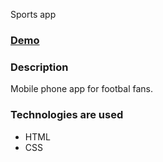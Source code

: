 Sports app 

### [Demo](https://ivanderkach.github.io/sports-app-landing/src/index.html)

### Description

Mobile phone app for footbal fans.

### Technologies are used

- HTML
- CSS
